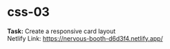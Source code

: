 # css-03
<strong>Task:</strong> Create a responsive card layout
<br />
Netlify Link: https://nervous-booth-d6d3f4.netlify.app/
